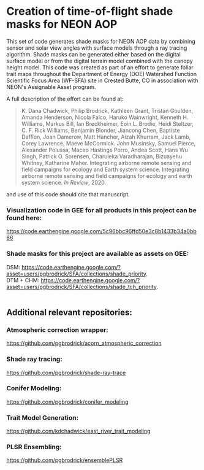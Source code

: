 # Creation of time-of-flight shade masks for NEON AOP

This set of code generates shade masks for NEON AOP data by combining sensor and solar view angles with surface models through a ray tracing algorithm. Shade masks can be generated either based on the digital surface model or from the digital terrain model combined with the canopy height model. This code was created as part of an effort to generate foliar trait maps throughout the Department of Energy (DOE) Watershed Function Scientific Focus Area (WF-SFA) site in Crested Butte, CO in association with NEON's Assignable Asset program.<br> 

A full description of the effort can be found at:

> K. Dana Chadwick, Philip Brodrick, Kathleen Grant, Tristan Goulden, Amanda Henderson, Nicola Falco, Haruko Wainwright, Kenneth H. Williams, Markus Bill, Ian Breckheimer, Eoin L. Brodie, Heidi Steltzer, C. F. Rick Williams, Benjamin Blonder, Jiancong Chen, Baptiste Dafflon, Joan Damerow, Matt Hancher, Aizah Khurram, Jack Lamb, Corey Lawrence, Maeve McCormick. John Musinsky, Samuel Pierce, Alexander Polussa, Maceo Hastings Porro, Andea Scott, Hans Wu Singh, Patrick O. Sorensen, Charuleka Varadharajan, Bizuayehu Whitney, Katharine Maher. Integrating airborne remote sensing and field campaigns for ecology and Earth system science. Integrating airborne remote sensing and field campaigns for ecology and earth system science. <i>In Review</i>, 2020.

and use of this code should cite that manuscript.

### Visualization code in GEE for all products in this project can be found here: 
https://code.earthengine.google.com/5c96bbc96ffd50e3c8b1433b34a0bb86
<br>

### Shade masks for this project are available as assets on GEE: 
DSM: https://code.earthengine.google.com/?asset=users/pgbrodrick/SFA/collections/shade_priority. <br>
DTM + CHM: https://code.earthengine.google.com/?asset=users/pgbrodrick/SFA/collections/shade_tch_priority. 
<br> <br>
## Additional relevant repositories:

### Atmospheric correction wrapper: 
https://github.com/pgbrodrick/acorn_atmospheric_correction

### Shade ray tracing: 
https://github.com/pgbrodrick/shade-ray-trace

### Conifer Modeling:
https://github.com/pgbrodrick/conifer_modeling

### Trait Model Generation:
https://github.com/kdchadwick/east_river_trait_modeling

### PLSR Ensembling:
https://github.com/pgbrodrick/ensemblePLSR

